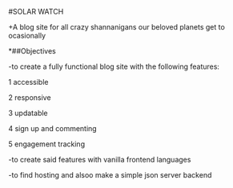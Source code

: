 #SOLAR WATCH

+A blog site for all crazy shannanigans our beloved planets get to ocasionally

*##Objectives

-to create a fully functional blog site with the following features:

 1 accessible
 
 2 responsive
 
 3 updatable
 
 4 sign up and commenting
 
 5 engagement tracking

-to create said features with vanilla frontend languages

-to find hosting and alsoo make a simple json server backend 
